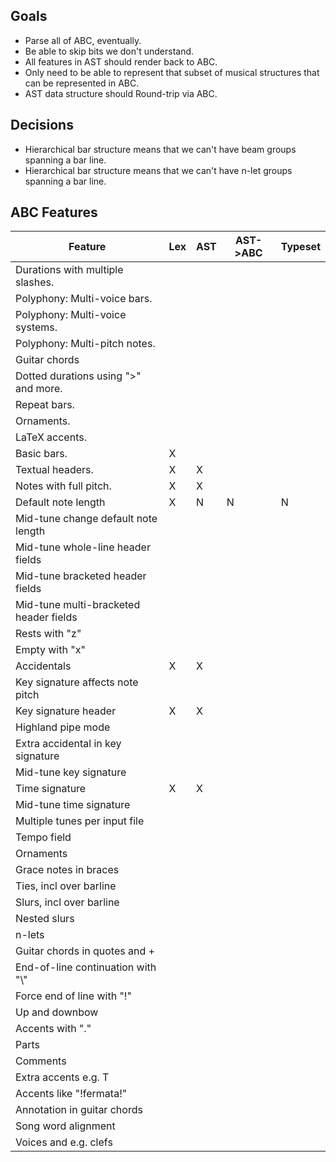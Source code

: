 ## Goals

 - Parse all of ABC, eventually.
 - Be able to skip bits we don't understand.
 - All features in AST should render back to ABC.
 - Only need to be able to represent that subset of musical structures that can be represented in ABC.
 - AST data structure should Round-trip via ABC.


## Decisions

 - Hierarchical bar structure means that we can't have beam groups spanning a bar line.
 - Hierarchical bar structure means that we can't have n-let groups spanning a bar line.

## ABC Features

|Feature|Lex|AST|AST->ABC|Typeset|
|-------|---|---|--------|-------|
| Durations with multiple slashes. | | | |
| Polyphony: Multi-voice bars. | | | |
| Polyphony: Multi-voice systems. | | | |
| Polyphony: Multi-pitch notes. | | | |
| Guitar chords | | | |
| Dotted durations using ">" and more. | | | |
| Repeat bars. | | | |
| Ornaments. | | | |
| LaTeX accents. | | | |
| Basic bars. | X | | |
| Textual headers. | X | X | |
| Notes with full pitch. | X | X | |
| Default note length | X | N | N | N |
| Mid-tune change default note length | | | | |
| Mid-tune whole-line header fields | | | | 
| Mid-tune bracketed header fields | | | |
| Mid-tune multi-bracketed header fields | | | |
| Rests with "z" | | | |
| Empty with "x"
| Accidentals | X | X | | |
| Key signature affects note pitch | | | |
| Key signature header | X | X | | |
| Highland pipe mode | | | |
| Extra accidental in key signature | | | |
| Mid-tune key signature | | | |
| Time signature | X | X | | 
| Mid-tune time signature | | | | |
| Multiple tunes per input file | | | |
| Tempo field | | | |
| Ornaments | | | |
| Grace notes in braces | | | |
| Ties, incl over barline | | | |
| Slurs, incl over barline | | | |
| Nested slurs | | | |
| n-lets | | | |
| Guitar chords in quotes and + | | | |
| End-of-line continuation with "\\" | | | |
| Force end of line with "!" | | | |
| Up and downbow | | | |
| Accents with "." | | | |
| Parts | | | |
| Comments | | | |
| Extra accents e.g. T | | | |
| Accents like "!fermata!" | | | |
| Annotation in guitar chords | | | |
| Song word alignment | | | |
| Voices and e.g. clefs  | | | |



